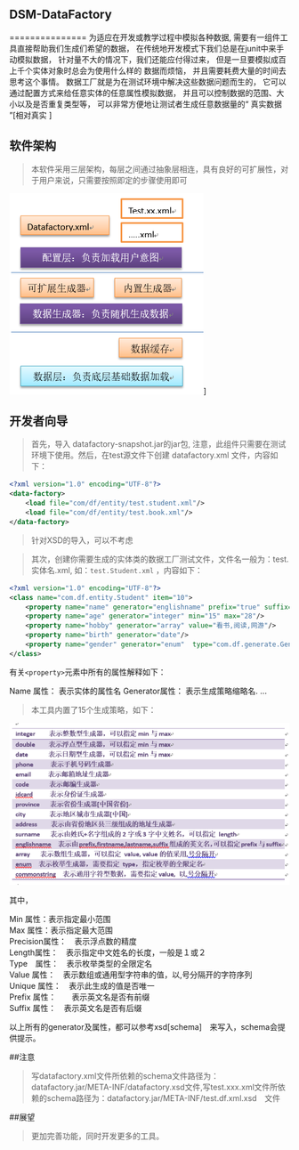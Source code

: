 ## DSM-DataFactory
===============
为适应在开发或教学过程中模拟各种数据,
需要有一组件工具直接帮助我们生成们希望的数据，
在传统地开发模式下我们总是在junit中来手动模拟数据，
针对量不大的情况下，我们还能应付得过来，
但是一旦要模拟成百上千个实体对象时总会为使用什么样的 数据而烦恼，
并且需要耗费大量的时间去思考这个事情。
数据工厂就是为在测试环境中解决这些数据问题而生的，
它可以通过配置方式来给任意实体的任意属性模拟数据，
并且可以控制数据的范围、大小以及是否重复类型等，
可以非常方便地让测试者生成任意数据量的“ 真实数据 ”[相对真实 ]

## 软件架构
> 本软件采用三层架构，每层之间通过抽象层相连，具有良好的可扩展性，对于用户来说，只需要按照即定的步骤使用即可

![体系图示](assets/architecture.png)]

## 开发者向导
> 首先，导入 datafactory-snapshot.jar的jar包, 注意，此组件只需要在测试环境下使用。然后，在test源文件下创建 datafactory.xml 文件，内容如下：

```xml
<?xml version="1.0" encoding="UTF-8"?>
<data-factory>
	<load file="com/df/entity/test.student.xml"/>
	<load file="com/df/entity/test.book.xml"/>
</data-factory>
```

> 针对XSD的导入，可以不考虑

> 其次，创建你需要生成的实体类的数据工厂测试文件，文件名一般为：test.实体名.xml, 如：`test.Student.xml` ，内容如下：

```xml
<?xml version="1.0" encoding="UTF-8"?>
<class name="com.df.entity.Student" item="10">
	<property name="name" generator="englishname" prefix="true" suffix="true"/>
	<property name="age" generator="integer" min="15" max="28"/>
	<property name="hobby" generator="array" value="看书,阅读,网游"/>
	<property name="birth" generator="date"/>
	<property name="gender" generator="enum"  type="com.df.generate.Gender"/>
</class>
```

有关`<property>`元素中所有的属性解释如下：

Name 属性：  表示实体的属性名
Generator属性： 表示生成策略缩略名.
...

> 本工具内置了15个生成策略，如下：

![图示](assets/strategy.png)

其中，

Min 属性：表示指定最小范围  
Max 属性：表示指定最大范围  
Precision属性：　表示浮点数的精度  
Length属性：　表示指定中文姓名的长度，一般是１或２  
Type　属性：　表示枚举类型的全限定名  
Value 属性：　表示数组或通用型字符串的值，以,号分隔开的字符序列  
Unique 属性：　表示此生成的值是否唯一  
Prefix 属性：　　表示英文名是否有前缀  
Suffix 属性：　表示英文名是否有后缀  

以上所有的generator及属性，都可以参考xsd[schema]　来写入，schema会提供提示。

##注意
> 写datafactory.xml文件所依赖的schema文件路径为：datafactory.jar/META-INF/datafactory.xsd文件,写test.xxx.xml文件所依赖的schema路径为：datafactory.jar/META-INF/test.df.xml.xsd　文件

##展望
> 更加完善功能，同时开发更多的工具。
